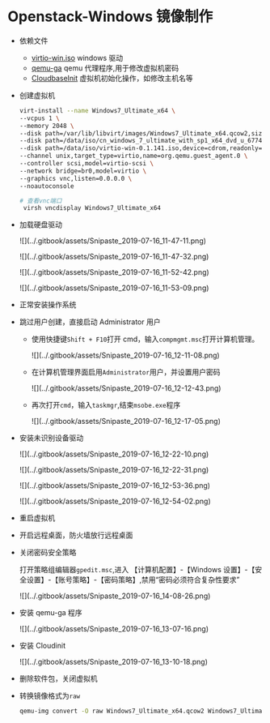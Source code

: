 # Openstack-Windows 镜像制作

* 依赖文件
  * [virtio-win.iso](https://fedorapeople.org/groups/virt/virtio-win/direct-downloads/stable-virtio/) windows 驱动
  * [qemu-ga](https://fedorapeople.org/groups/virt/virtio-win/direct-downloads/latest-qemu-ga/) qemu 代理程序,用于修改虚拟机密码
  * [CloudbaseInit](https://cloudbase.it/downloads/CloudbaseInitSetup\_Stable\_x64.msi) 虚拟机初始化操作，如修改主机名等
*   创建虚拟机

    ```bash
    virt-install --name Windows7_Ultimate_x64 \
    --vcpus 1 \
    --memory 2048 \
    --disk path=/var/lib/libvirt/images/Windows7_Ultimate_x64.qcow2,size=40,format=qcow2,bus=scsi \
    --disk path=/data/iso/cn_windows_7_ultimate_with_sp1_x64_dvd_u_677408.iso,device=cdrom,readonly=on \
    --disk path=/data/iso/virtio-win-0.1.141.iso,device=cdrom,readonly=on \
    --channel unix,target_type=virtio,name=org.qemu.guest_agent.0 \
    --controller scsi,model=virtio-scsi \
    --network bridge=br0,model=virtio \
    --graphics vnc,listen=0.0.0.0 \
    --noautoconsole

    # 查看vnc端口
     virsh vncdisplay Windows7_Ultimate_x64
    ```
*   加载硬盘驱动

    !\[]\(../.gitbook/assets/Snipaste\_2019-07-16\_11-47-11.png)

    !\[]\(../.gitbook/assets/Snipaste\_2019-07-16\_11-47-32.png)

    !\[]\(../.gitbook/assets/Snipaste\_2019-07-16\_11-52-42.png)

    !\[]\(../.gitbook/assets/Snipaste\_2019-07-16\_11-53-09.png)
* 正常安装操作系统
* 跳过用户创建，直接启动 Administrator 用户
  *   使用快捷键`Shift + F10`打开 cmd，输入`compmgmt.msc`打开计算机管理。

      !\[]\(../.gitbook/assets/Snipaste\_2019-07-16\_12-11-08.png)
  *   在计算机管理界面启用`Administrator`用户，并设置用户密码

      !\[]\(../.gitbook/assets/Snipaste\_2019-07-16\_12-12-43.png)
  *   再次打开`cmd`，输入`taskmgr`,结束`msobe.exe`程序

      !\[]\(../.gitbook/assets/Snipaste\_2019-07-16\_12-17-05.png)
*   安装未识别设备驱动

    !\[]\(../.gitbook/assets/Snipaste\_2019-07-16\_12-22-10.png)

    !\[]\(../.gitbook/assets/Snipaste\_2019-07-16\_12-22-31.png)

    !\[]\(../.gitbook/assets/Snipaste\_2019-07-16\_12-53-36.png)

    !\[]\(../.gitbook/assets/Snipaste\_2019-07-16\_12-54-02.png)
* 重启虚拟机
* 开启远程桌面，防火墙放行远程桌面
*   关闭密码安全策略

    打开策略组编辑器`gpedit.msc`,进入 【计算机配置】-【Windows 设置】-【安全设置】-【账号策略】-【密码策略】,禁用“密码必须符合复杂性要求”

    !\[]\(../.gitbook/assets/Snipaste\_2019-07-16\_14-08-26.png)
*   安装 qemu-ga 程序

    !\[]\(../.gitbook/assets/Snipaste\_2019-07-16\_13-07-16.png)
*   安装 Cloudinit

    !\[]\(../.gitbook/assets/Snipaste\_2019-07-16\_13-10-18.png)
* 删除软件包，关闭虚拟机
*   转换镜像格式为`raw`

    ```bash
    qemu-img convert -O raw Windows7_Ultimate_x64.qcow2 Windows7_Ultimate_x64.raw
    ```
